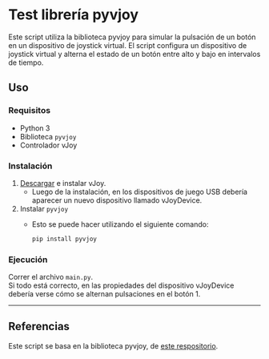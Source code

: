 # Test librería pyvjoy

Este script utiliza la biblioteca pyvjoy para simular la pulsación de un botón en un dispositivo de joystick virtual. El script configura un dispositivo de joystick virtual y alterna el estado de un botón entre alto y bajo en intervalos de tiempo.

## Uso

### Requisitos

- Python 3
- Biblioteca `pyvjoy`
- Controlador vJoy

### Instalación

1. [Descargar](https://www.vjoy.org/download-for-windows/download) e instalar vJoy.
   - Luego de la instalación, en los dispositivos de juego USB debería aparecer un nuevo dispositivo llamado vJoyDevice.
2. Instalar `pyvjoy`
   - Esto se puede hacer utilizando el siguiente comando:
  
        ```bash
        pip install pyvjoy
        ```

### Ejecución

Correr el archivo `main.py`.  
Si todo está correcto, en las propiedades del dispositivo vJoyDevice debería verse cómo se alternan pulsaciones en el botón 1.

---

## Referencias

Este script se basa en la biblioteca pyvjoy, de [este respositorio](https://github.com/tidzo/pyvjoy).
